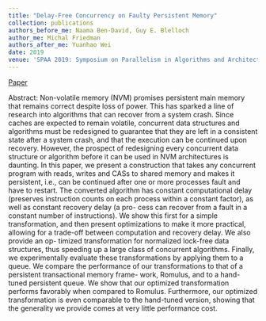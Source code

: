 ```yaml
---
title: "Delay-Free Concurrency on Faulty Persistent Memory"
collection: publications
authors_before_me: Naama Ben-David, Guy E. Blelloch
author_me: Michal Friedman
authors_after_me: Yuanhao Wei
date: 2019
venue: 'SPAA 2019: Symposium on Parallelism in Algorithms and Architectures'
---
```

[Paper](https://dl.acm.org/doi/pdf/10.1145/3323165.3323187)

Abstract: Non-volatile memory (NVM) promises persistent main memory that remains correct despite loss of power. This has sparked a line of research into algorithms that can recover from a system crash. 
Since caches are expected to remain volatile, concurrent data structures and algorithms must be redesigned to guarantee that they are left in a consistent state after a system crash, and that the execution can be continued upon recovery. However, the prospect of redesigning every concurrent data structure or algorithm before it can be used in NVM architectures is daunting.
In this paper, we present a construction that takes any concurrent program with reads, writes and CASs to shared memory and makes it persistent, i.e., can be continued after one or more processes fault and have to restart. The converted algorithm has constant computational delay (preserves instruction counts on each process within a constant factor), as well as constant recovery delay (a pro- cess can recover from a fault in a constant number of instructions). We show this first for a simple transformation, and then present optimizations to make it more practical, allowing for a trade-off between computation and recovery delay. We also provide an op- timized transformation for normalized lock-free data structures, thus speeding up a large class of concurrent algorithms.
Finally, we experimentally evaluate these transformations by applying them to a queue. We compare the performance of our transformations to that of a persistent transactional memory frame- work, Romulus, and to a hand-tuned persistent queue. We show that our optimized transformation performs favorably when compared to Romulus. Furthermore, our optimized transformation is even comparable to the hand-tuned version, showing that the generality we provide comes at very little performance cost.
